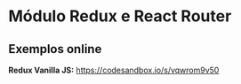 # Módulo Redux e React Router

## Exemplos online

**Redux Vanilla JS:** https://codesandbox.io/s/vqwrom9v50
